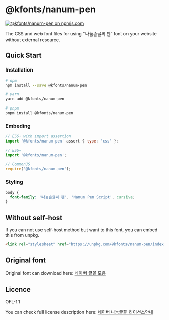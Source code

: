 # @kfonts/nanum-pen

[![@kfonts/nanum-pen on npmjs.com](https://img.shields.io/npm/v/%40kfonts%2Fnanum-pen)](https://www.npmjs.com/package/@kfonts/nanum-pen)

The CSS and web font files for using &OpenCurlyDoubleQuote;나눔손글씨 펜&CloseCurlyDoubleQuote; font on your website without external resource.

## Quick Start

### Installation

```sh
# npm
npm install --save @kfonts/nanum-pen

# yarn
yarn add @kfonts/nanum-pen

# pnpm
pnpm install @kfonts/nanum-pen
```

### Embeding

```js
// ES6+ with import assertion
import '@kfonts/nanum-pen' assert { type: 'css' };

// ES6+
import '@kfonts/nanum-pen';

// CommonJS
require('@kfonts/nanum-pen');
```

### Styling

```css
body {
  font-family: '나눔손글씨 펜', 'Nanum Pen Script', cursive;
}
```

## Without self-host

If you can not use self-host method but want to this font, you can embed this from unpkg.

```html
<link rel="stylesheet" href="https://unpkg.com/@kfonts/nanum-pen/index.css" />
```

## Original font

Original font can download here: [네이버 글꼴 모음](https://hangeul.naver.com/font)

## Licence

OFL-1.1

You can check full license description here: [네이버 나눔글꼴 라이선스안내](https://help.naver.com/service/30016/contents/18088?osType=PC&lang=ko)
